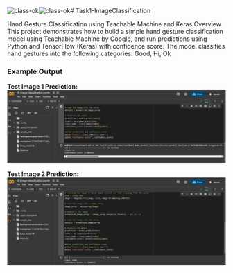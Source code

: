 ![class-ok](https://github.com/user-attachments/assets/ee7ea7ff-b711-482a-987a-19db1cb9ee23)![class-ok](https://github.com/user-attachments/assets/4b33ace6-d325-4527-9066-3ad243ae355d)# Task1-ImageClassification

Hand Gesture Classification using Teachable Machine and Keras
Overview
This project demonstrates how to build a simple hand gesture classification model using Teachable Machine by Google, and run predictions using Python and TensorFlow (Keras) with confidence score.
The model classifies hand gestures into the following categories:
Good, 
Hi, 
Ok
### Example Output

**Test Image 1 Prediction:**  
![Output 1](class-ok.png)

**Test Image 2 Prediction:**  
![Output 2](class-good.png)

